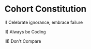 # Cohort Constitution

I) Celebrate ignorance, embrace failure

II) Always be Coding

III) Don't Compare